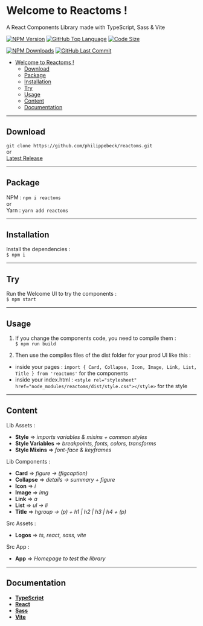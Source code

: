 # Welcome to Reactoms !

A React Components Library made with TypeScript, Sass & Vite


[![NPM Version](https://badgen.net/npm/v/reactoms)](https://www.npmjs.com/package/reactoms)
[![GitHub Top Language](https://img.shields.io/github/languages/top/philippebeck/reactoms)](https://github.com/philippebeck/reactoms)
[![Code Size](https://img.shields.io/github/languages/code-size/philippebeck/reactoms)](https://github.com/philippebeck/reactoms/tree/master)

[![NPM Downloads](https://badgen.net/npm/dw/reactoms)](https://www.npmjs.com/package/reactoms)
[![GitHub Last Commit](https://badgen.net/github/last-commit/philippebeck/reactoms)](https://github.com/philippebeck/reactoms/commits/master)


- [Welcome to Reactoms !](#welcome-to-reactoms-)
  - [Download](#download)
  - [Package](#package)
  - [Installation](#installation)
  - [Try](#try)
  - [Usage](#usage)
  - [Content](#content)
  - [Documentation](#documentation)

---

## Download

`git clone https://github.com/philippebeck/reactoms.git`  
or  
[Latest Release](https://github.com/philippebeck/reactoms/releases)  

---

## Package

NPM : `npm i reactoms`  
or  
Yarn : `yarn add reactoms`  

---

## Installation

Install the dependencies :  
`$ npm i`  

---

## Try

Run the Welcome UI to try the components :  
`$ npm start`  

---

## Usage

1. If you change the components code, you need to compile them :  
`$ npm run build`  

2. Then use the compiles files of the dist folder for your prod UI like this :  
  - inside your pages : `import { Card, Collapse, Icon, Image, Link, List, Title } from 'reactoms'` for the components
  - inside your index.html : `<style rel="stylesheet" href="node_modules/reactoms/dist/style.css"></style>` for the style

---
## Content

Lib Assets :  
- **Style** => *imports variables & mixins + common styles*  
- **Style Variables** => *breakpoints, fonts, colors, transforms*  
- **Style Mixins** => *font-face & keyframes*  

Lib Components :  
- **Card** => *figure -> (figcaption)*  
- **Collapse** => *details -> summary + figure*  
- **Icon** => *i*  
- **Image** => *img*  
- **Link** => *a*  
- **List** => *ul -> li*  
- **Title** => *hgroup -> (p) + h1 | h2 | h3 | h4 + (p)*  

Src Assets :  
- **Logos** => *ts, react, sass, vite*

Src App :  
- **App** => *Homepage to test the library*

---

## Documentation

- [**TypeScript**](https://www.typescriptlang.org)  
- [**React**](https://react.dev)  
- [**Sass**](https://sass-lang.com)
- [**Vite**](https://vitejs.dev)